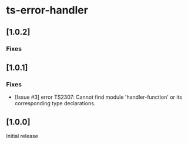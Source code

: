 # ts-error-handler

## [1.0.2]

### Fixes

## [1.0.1]

### Fixes
- [Issue #3] error TS2307: Cannot find module 'handler-function' or its corresponding type declarations.

## [1.0.0]

Initial release
